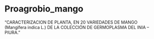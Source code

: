 # Proagrobio_mango
“CARACTERIZACION DE PLANTA,  EN 20 VARIEDADES DE MANGO (Mangifera indica L.) DE LA COLECCIÓN DE GERMOPLASMA DEL INIA – PIURA.”
